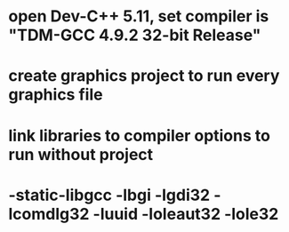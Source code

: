 # open Dev-C++ 5.11, set compiler is "TDM-GCC 4.9.2 32-bit Release"
# create graphics project to run every graphics file

# link libraries to compiler options to run without project
# -static-libgcc -lbgi -lgdi32 -lcomdlg32 -luuid -loleaut32 -lole32